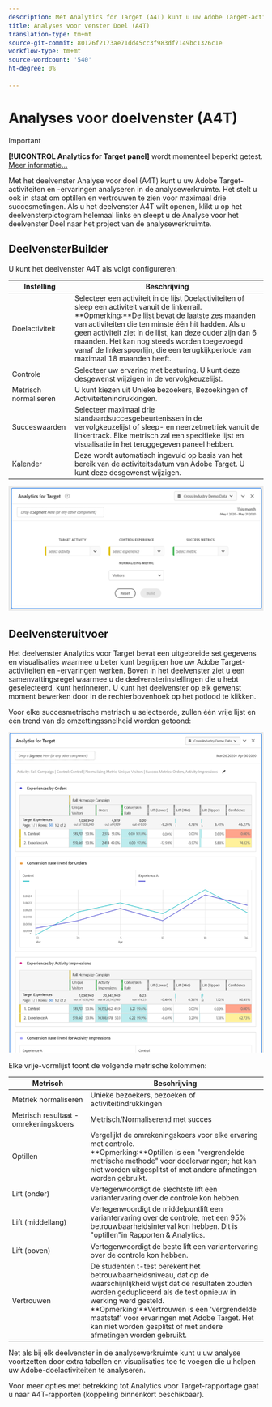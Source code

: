 ```yaml
---
description: Met Analytics for Target (A4T) kunt u uw Adobe Target-activiteiten en -ervaringen analyseren in de analysewerkruimte.
title: Analyses voor venster Doel (A4T)
translation-type: tm+mt
source-git-commit: 80126f2173ae71dd45cc3f983df7149bc1326c1e
workflow-type: tm+mt
source-wordcount: '540'
ht-degree: 0%

---
```



# Analyses voor doelvenster (A4T)

>[!IMPORTANT]
>
>**[!UICONTROL Analytics for Target panel]** wordt momenteel beperkt getest. [Meer informatie...](https://docs.adobe.com/content/help/en/analytics/landing/an-releases.html)

Met het deelvenster Analyse voor doel (A4T) kunt u uw Adobe Target-activiteiten en -ervaringen analyseren in de analysewerkruimte. Het stelt u ook in staat om optillen en vertrouwen te zien voor maximaal drie succesmetingen. Als u het deelvenster A4T wilt openen, klikt u op het deelvensterpictogram helemaal links en sleept u de Analyse voor het deelvenster Doel naar het project van de analysewerkruimte.

## DeelvensterBuilder

U kunt het deelvenster A4T als volgt configureren:

| Instelling | Beschrijving |
|---|---|
| Doelactiviteit | Selecteer een activiteit in de lijst Doelactiviteiten of sleep een activiteit vanuit de linkerrail.<br>**Opmerking:**De lijst bevat de laatste zes maanden van activiteiten die ten minste één hit hadden. Als u geen activiteit ziet in de lijst, kan deze ouder zijn dan 6 maanden. Het kan nog steeds worden toegevoegd vanaf de linkerspoorlijn, die een terugkijkperiode van maximaal 18 maanden heeft. |
| Controle | Selecteer uw ervaring met besturing. U kunt deze desgewenst wijzigen in de vervolgkeuzelijst. |
| Metrisch normaliseren | U kunt kiezen uit Unieke bezoekers, Bezoekingen of Activiteitenindrukkingen. |
| Succeswaarden | Selecteer maximaal drie standaardsuccesgebeurtenissen in de vervolgkeuzelijst of sleep- en neerzetmetriek vanuit de linkertrack. Elke metrisch zal een specifieke lijst en visualisatie in het teruggegeven paneel hebben. |
| Kalender | Deze wordt automatisch ingevuld op basis van het bereik van de activiteitsdatum van Adobe Target. U kunt deze desgewenst wijzigen. |

![](assets/a4t-panel-builder.png)

## Deelvensteruitvoer

Het deelvenster Analytics voor Target bevat een uitgebreide set gegevens en visualisaties waarmee u beter kunt begrijpen hoe uw Adobe Target-activiteiten en -ervaringen werken. Boven in het deelvenster ziet u een samenvattingsregel waarmee u de deelvensterinstellingen die u hebt geselecteerd, kunt herinneren. U kunt het deelvenster op elk gewenst moment bewerken door in de rechterbovenhoek op het potlood te klikken.

Voor elke succesmetrische metrisch u selecteerde, zullen één vrije lijst en één trend van de omzettingssnelheid worden getoond:

![](assets/a4t-rendered.png)

Elke vrije-vormlijst toont de volgende metrische kolommen:

| Metrisch | Beschrijving |
|---|---|
| Metriek normaliseren | Unieke bezoekers, bezoeken of activiteitindrukkingen |
| Metrisch resultaat - omrekeningskoers | Metrisch/Normaliserend met succes |
| Optillen | Vergelijkt de omrekeningskoers voor elke ervaring met controle.<br>**Opmerking:**Optillen is een &quot;vergrendelde metrische methode&quot; voor doelervaringen; het kan niet worden uitgesplitst of met andere afmetingen worden gebruikt. |
| Lift (onder) | Vertegenwoordigt de slechtste lift een variantervaring over de controle kon hebben. |
| Lift (middellang) | Vertegenwoordigt de middelpuntlift een variantervaring over de controle, met een 95% betrouwbaarheidsinterval kon hebben. Dit is &quot;optillen&quot;in Rapporten &amp; Analytics. |
| Lift (boven) | Vertegenwoordigt de beste lift een variantervaring over de controle kon hebben. |
| Vertrouwen | De studenten t-test berekent het betrouwbaarheidsniveau, dat op de waarschijnlijkheid wijst dat de resultaten zouden worden gedupliceerd als de test opnieuw in werking werd gesteld.<br>**Opmerking:**Vertrouwen is een &#39;vergrendelde maatstaf&#39; voor ervaringen met Adobe Target. Het kan niet worden gesplitst of met andere afmetingen worden gebruikt. |

Net als bij elk deelvenster in de analysewerkruimte kunt u uw analyse voortzetten door extra tabellen en visualisaties toe te voegen die u helpen uw Adobe-doelactiviteiten te analyseren.

Voor meer opties met betrekking tot Analytics voor Target-rapportage gaat u naar A4T-rapporten (koppeling binnenkort beschikbaar).